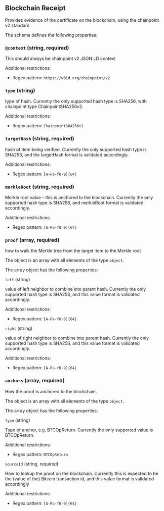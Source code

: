 ## Blockchain Receipt


Provides evidence of the certificate on the blockchain, using the chainpoint v2 standard

The schema defines the following properties:

### `@context` (string, required)

This should always be chainpoint v2 JSON LD context

Additional restrictions:

*   Regex pattern: `https://w3id.org/chainpoint/v2`

### `type` (string)

type of hash. Currently the only supported hash type is SHA256, with chainpoint type ChainpointSHA256v2.

Additional restrictions:

*   Regex pattern: `ChainpointSHA256v2`

### `targetHash` (string, required)

hash of item being verified. Currently the only supported hash type is SHA256, and the targetHash format is validated accordingly.

Additional restrictions:

*   Regex pattern: `[A-Fa-f0-9]{64}`

### `merkleRoot` (string, required)

Merkle root value – this is anchored to the blockchain. Currently the only supported hash type is SHA256, and merkleRoot format is validated accordingly.

Additional restrictions:

*   Regex pattern: `[A-Fa-f0-9]{64}`

### `proof` (array, required)

how to walk the Merkle tree from the target item to the Merkle root

The object is an array with all elements of the type `object`.

The array object has the following properties:

`left` (string)

value of left neighbor to combine into parent hash. Currently the only supported hash type is SHA256, and this value format is validated accordingly.

Additional restrictions:

*   Regex pattern: `[A-Fa-f0-9]{64}`

`right` (string)

value of right neighbor to combine into parent hash. Currently the only supported hash type is SHA256, and this value format is validated accordingly.

Additional restrictions:

*   Regex pattern: `[A-Fa-f0-9]{64}`

### `anchors` (array, required)

How the proof is anchored to the blockchain.

The object is an array with all elements of the type `object`.

The array object has the following properties:

`type` (string)

Type of anchor, e.g. BTCOpReturn. Currently the only supported value is BTCOpReturn.

Additional restrictions:

*   Regex pattern: `BTCOpReturn`

`sourceId` (string, required)

How to lookup the proof on the blockchain. Currently this is expected to be the (value of the) Bitcoin transaction id, and this value format is validated accordingly

Additional restrictions:

*   Regex pattern: `[A-Fa-f0-9]{64}`

